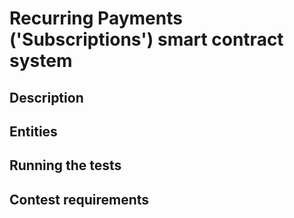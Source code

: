 # Recurring Payments ('Subscriptions') smart contract system

## Description

## Entities

## Running the tests

## Contest requirements